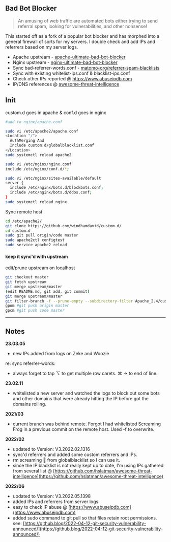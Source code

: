 
## Bad Bot Blocker 

> An amusing of web traffic are automated bots either trying to send referral spam, looking for vulnerabilities, and other nonsense!

This started off as a fork of a popular bot blocker and has morphed into a general firewall of sorts for my servers. I double check and add IPs and referrers based on my server logs.

- Apache upstream - [apache-ultimate-bad-bot-blocker](https://github.com/mitchellkrogza/apache-ultimate-bad-bot-blocker)  
- Nginx upstream - [nginx-ultimate-bad-bot-blocker](https://github.com/mitchellkrogza/nginx-ultimate-bad-bot-blocker)
- Sync bad-referrer-words.conf - [matomo-org/referrer-spam-blacklists](https://github.com/matomo-org/referrer-spam-blacklist/blob/master/spammers.txt)     
- Sync with existing whitelist-ips.conf & blacklist-ips.conf  
- Check other IPs reported @ <https://www.abuseipdb.com>
- IP/DNS references @ [awesome-threat-intelligence](https://github.com/hslatman/awesome-threat-intelligence)


## Init 

custom.d goes in apache & conf.d goes in nginx

```sh
#add to nginx/apache.conf

sudo vi /etc/apache2/apache.conf
<Location "/">
  AuthMerging And
  Include custom.d/globalblacklist.conf
</Location>
sudo systemctl reload apache2

sudo vi /etc/nginx/nginx.conf
include /etc/nginx/conf.d/*;

sudo vi /etc/nginx/sites-available/default
server {
  include /etc/nginx/bots.d/blockbots.conf;
  include /etc/nginx/bots.d/ddos.conf;
}
sudo systemctl reload nginx
```

Sync remote host

```sh
cd /etc/apache2/   
git clone https://github.com/windhamdavid/custom.d/   
cd custom.d  
sudo git pull origin/code master
sudo apache2ctl configtest
sudo service apache2 reload
```

#### keep it sync'd with upstream 

edit/prune upstream on localhost

```sh
git checkout master
git fetch upstream   
git merge upstream/master  
(edit README.md, git add, git commit)
git merge upstream/master
git filter-branch -f --prune-empty --subdirectory-filter Apache_2.4/custom.d master   
gpom #git push origin master   
gpcm #git push code master   
```

---

## Notes

**23.03.05**
- new IPs added from logs on Zeke and Woozie

re: sync referrer-words:
- always forget to tap ⌥ to get multiple row carets. ⌘ → to end of line. 

**23.02.11**
- whitelisted a new server and watched the logs to block out some bots and other domains that were already hitting the IP before got the domains rolling. 

**2021/03**
- current branch was behind remote. Forgot I had whitelisted Screaming Frog in a previous commit on the remote host. Used -f to overwrite.

**2022/02**
- updated to Version: V3.2022.02.1316
- sync'd referrers and added some custom referrers and IPs. 
- rm screaming 🐸  from globalblacklist so I can use it.
- since the IP blacklist is not really kept up to date, I'm using IPs gathered from several list @ [https://github.com/hslatman/awesome-threat-intelligence](https://github.com/hslatman/awesome-threat-intelligence)

**2022/06**
- updated to Version: V3.2022.05.1398
- added IPs and referrers from server logs
- easy to check IP abuse @ [https://www.abuseipdb.com](https://www.abuseipdb.com)
- added sudo command to git pull so that files retain root permissions. see: [https://github.blog/2022-04-12-git-security-vulnerability-announced/](https://github.blog/2022-04-12-git-security-vulnerability-announced/)
